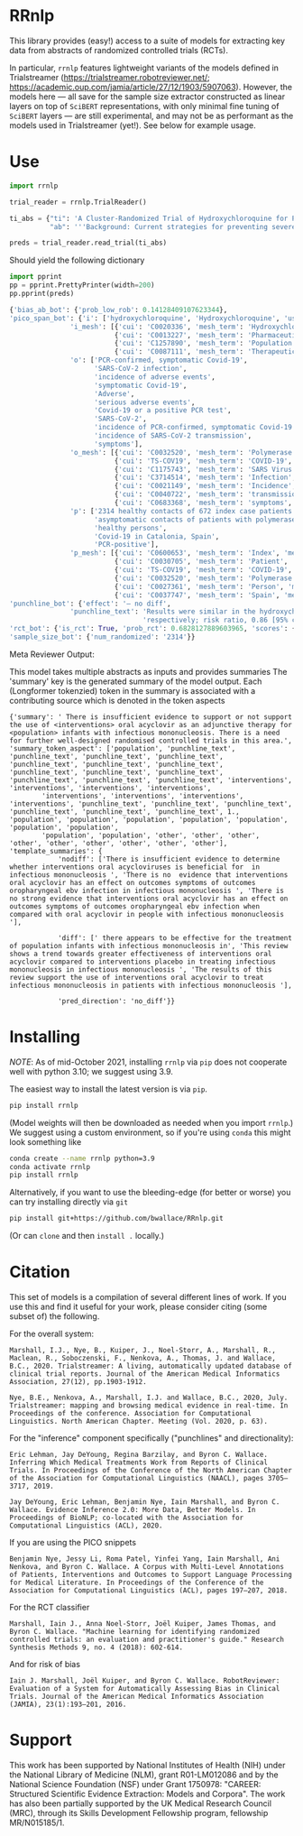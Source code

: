 # RRnlp

This library provides (easy!) access to a suite of models for extracting key data from abstracts of randomized controlled trials (RCTs). 

In particular, `rrnlp` features lightweight variants of the models defined in Trialstreamer (https://trialstreamer.robotreviewer.net/; https://academic.oup.com/jamia/article/27/12/1903/5907063). However, the models here — all save for the sample size extractor constructed as linear layers on top of `SciBERT` representations, with only minimal fine tuning of `SciBERT` layers — are still experimental, and may not be as performant as the models used in Trialstreamer (yet!). See below for example usage. 

# Use

```python
import rrnlp

trial_reader = rrnlp.TrialReader()

ti_abs = {"ti": 'A Cluster-Randomized Trial of Hydroxychloroquine for Prevention of Covid-19',
          "ab": '''Background: Current strategies for preventing severe acute respiratory syndrome coronavirus 2 (SARS-CoV-2) infection are limited to nonpharmacologic interventions. Hydroxychloroquine has been proposed as a postexposure therapy to prevent coronavirus disease 2019 (Covid-19), but definitive evidence is lacking.\n\nMethods: We conducted an open-label, cluster-randomized trial involving asymptomatic contacts of patients with polymerase-chain-reaction (PCR)-confirmed Covid-19 in Catalonia, Spain. We randomly assigned clusters of contacts to the hydroxychloroquine group (which received the drug at a dose of 800 mg once, followed by 400 mg daily for 6 days) or to the usual-care group (which received no specific therapy). The primary outcome was PCR-confirmed, symptomatic Covid-19 within 14 days. The secondary outcome was SARS-CoV-2 infection, defined by symptoms compatible with Covid-19 or a positive PCR test regardless of symptoms. Adverse events were assessed for up to 28 days.\n\nResults: The analysis included 2314 healthy contacts of 672 index case patients with Covid-19 who were identified between March 17 and April 28, 2020. A total of 1116 contacts were randomly assigned to receive hydroxychloroquine and 1198 to receive usual care. Results were similar in the hydroxychloroquine and usual-care groups with respect to the incidence of PCR-confirmed, symptomatic Covid-19 (5.7% and 6.2%, respectively; risk ratio, 0.86 [95% confidence interval, 0.52 to 1.42]). In addition, hydroxychloroquine was not associated with a lower incidence of SARS-CoV-2 transmission than usual care (18.7% and 17.8%, respectively). The incidence of adverse events was higher in the hydroxychloroquine group than in the usual-care group (56.1% vs. 5.9%), but no treatment-related serious adverse events were reported.\n\nConclusions: Postexposure therapy with hydroxychloroquine did not prevent SARS-CoV-2 infection or symptomatic Covid-19 in healthy persons exposed to a PCR-positive case patient. (Funded by the crowdfunding campaign YoMeCorono and others; BCN-PEP-CoV2 ClinicalTrials.gov number, NCT04304053.).'''}

preds = trial_reader.read_trial(ti_abs)
```

Should yield the following dictionary

```python
import pprint
pp = pprint.PrettyPrinter(width=200)
pp.pprint(preds)

{'bias_ab_bot': {'prob_low_rob': 0.14128409107623344},
'pico_span_bot': {'i': ['hydroxychloroquine', 'Hydroxychloroquine', 'usual care', 'drug', 'usual-care group (which received no specific therapy', 'hydroxychloroquine group'],
               'i_mesh': [{'cui': 'C0020336', 'mesh_term': 'Hydroxychloroquine', 'mesh_ui': 'D006886'},
                          {'cui': 'C0013227', 'mesh_term': 'Pharmaceutical Preparations', 'mesh_ui': 'D004364'},
                          {'cui': 'C1257890', 'mesh_term': 'Population Groups', 'mesh_ui': 'D044382'},
                          {'cui': 'C0087111', 'mesh_term': 'Therapeutics', 'mesh_ui': 'D013812'}],
               'o': ['PCR-confirmed, symptomatic Covid-19',
                     'SARS-CoV-2 infection',
                     'incidence of adverse events',
                     'symptomatic Covid-19',
                     'Adverse',
                     'serious adverse events',
                     'Covid-19 or a positive PCR test',
                     'SARS-CoV-2',
                     'incidence of PCR-confirmed, symptomatic Covid-19',
                     'incidence of SARS-CoV-2 transmission',
                     'symptoms'],
               'o_mesh': [{'cui': 'C0032520', 'mesh_term': 'Polymerase Chain Reaction', 'mesh_ui': 'D016133'},
                          {'cui': 'TS-COV19', 'mesh_term': 'COVID-19', 'mesh_ui': 'C000657245'},
                          {'cui': 'C1175743', 'mesh_term': 'SARS Virus', 'mesh_ui': 'D045473'},
                          {'cui': 'C3714514', 'mesh_term': 'Infection', 'mesh_ui': 'D007239'},
                          {'cui': 'C0021149', 'mesh_term': 'Incidence', 'mesh_ui': 'D015994'},
                          {'cui': 'C0040722', 'mesh_term': 'transmission', 'mesh_ui': 'Q000635'},
                          {'cui': 'C0683368', 'mesh_term': 'symptoms', 'mesh_ui': 'Q000175'}],
               'p': ['2314 healthy contacts of 672 index case patients with Covid-19 who were identified between March 17 and April 28, 2020',
                     'asymptomatic contacts of patients with polymerase-chain-reaction',
                     'healthy persons',
                     'Covid-19 in Catalonia, Spain',
                     'PCR-positive'],
               'p_mesh': [{'cui': 'C0600653', 'mesh_term': 'Index', 'mesh_ui': 'D020481'},
                          {'cui': 'C0030705', 'mesh_term': 'Patient', 'mesh_ui': 'D010361'},
                          {'cui': 'TS-COV19', 'mesh_term': 'COVID-19', 'mesh_ui': 'C000657245'},
                          {'cui': 'C0032520', 'mesh_term': 'Polymerase Chain Reaction', 'mesh_ui': 'D016133'},
                          {'cui': 'C0027361', 'mesh_term': 'Person', 'mesh_ui': 'D009272'},
                          {'cui': 'C0037747', 'mesh_term': 'Spain', 'mesh_ui': 'D013030'}]},
'punchline_bot': {'effect': '— no diff',
               'punchline_text': 'Results were similar in the hydroxychloroquine and usual-care groups with respect to the incidence of PCR-confirmed, symptomatic Covid-19 (5.7% and 6.2%, '
                                 'respectively; risk ratio, 0.86 [95% confidence interval, 0.52 to 1.42]).'},
'rct_bot': {'is_rct': True, 'prob_rct': 0.6828127889603965, 'scores': {'is_rct_balanced': True, 'is_rct_precise': True, 'is_rct_sensitive': True}},
'sample_size_bot': {'num_randomized': '2314'}}
```
Meta Reviewer Output: 

This model takes multiple abstracts as inputs and provides summaries 
The 'summary' key is the generated summary of the model output. Each (Longformer tokenzied) token in the summary is associated with a
 contributing source which is denoted in the token aspects
```
{'summary': ' There is insufficient evidence to support or not support the use of <interventions> oral acyclovir as an adjunctive therapy for <population> infants with infectious mononucleosis. There is a need for further well-designed randomised controlled trials in this area.', 
'summary_token_aspect': ['population', 'punchline_text', 'punchline_text', 'punchline_text', 'punchline_text', 'punchline_text', 'punchline_text', 'punchline_text', 'punchline_text', 'punchline_text', 'punchline_text', 'punchline_text', 'punchline_text', 'punchline_text', 'interventions', 'interventions', 'interventions', 'interventions',
        'interventions', 'interventions', 'interventions', 'interventions', 'punchline_text', 'punchline_text', 'punchline_text', 'punchline_text', 'punchline_text', 'punchline_text', 1., 'population', 'population', 'population', 'population', 'population', 'population', 'population',
        'population', 'population', 'other', 'other', 'other', 'other', 'other', 'other', 'other', 'other', 'other'],
'template_summaries': {
            'nodiff': ['There is insufficient evidence to determine whether interventions oral acycloviruses is beneficial for  in infectious mononucleosis ', 'There is no  evidence that interventions oral acyclovir has an effect on outcomes symptoms of outcomes oropharyngeal ebv infection in infectious mononucleosis ', 'There is no strong evidence that interventions oral acyclovir has an effect on outcomes symptoms of outcomes oropharyngeal ebv infection when compared with oral acyclovir in people with infectious mononucleosis '], 

            'diff': [' there appears to be effective for the treatment of population infants with infectious mononucleosis in', 'This review shows a trend towards greater effectiveness of interventions oral acyclovir compared to interventions placebo in treating infectious mononucleosis in infectious mononucleosis ', 'The results of this review support the use of interventions oral acyclovir to treat infectious mononucleosis in patients with infectious mononucleosis '], 
            
            'pred_direction': 'no_diff'}}
```
# Installing

*NOTE*: As of mid-October 2021, installing `rrnlp` via `pip` does not cooperate well with python 3.10; we suggest using 3.9.

The easiest way to install the latest version is via `pip`. 

```bash
pip install rrnlp
```

(Model weights will then be downloaded as needed when you import `rrnlp`.) We suggest using a custom environment, so if you're using `conda` this might look something like

```bash
conda create --name rrnlp python=3.9
conda activate rrnlp
pip install rrnlp
```

Alternatively, if you want to use the bleeding-edge (for better or worse) you can try installing directly via `git`

```bash
pip install git+https://github.com/bwallace/RRnlp.git
```

(Or can `clone` and then `install .` locally.)


# Citation 

This set of models is a compilation of several different lines of work. If you use this and find it useful for your work, please consider citing (some subset of) the following.

For the overall system: 

```
Marshall, I.J., Nye, B., Kuiper, J., Noel-Storr, A., Marshall, R., Maclean, R., Soboczenski, F., Nenkova, A., Thomas, J. and Wallace, B.C., 2020. Trialstreamer: A living, automatically updated database of clinical trial reports. Journal of the American Medical Informatics Association, 27(12), pp.1903-1912.

Nye, B.E., Nenkova, A., Marshall, I.J. and Wallace, B.C., 2020, July. Trialstreamer: mapping and browsing medical evidence in real-time. In Proceedings of the conference. Association for Computational Linguistics. North American Chapter. Meeting (Vol. 2020, p. 63). 
```

For the "inference" component specifically ("punchlines" and directionality):

```
Eric Lehman, Jay DeYoung, Regina Barzilay, and Byron C. Wallace. Inferring Which Medical Treatments Work from Reports of Clinical Trials. In Proceedings of the Conference of the North American Chapter of the Association for Computational Linguistics (NAACL), pages 3705–3717, 2019.

Jay DeYoung, Eric Lehman, Benjamin Nye, Iain Marshall, and Byron C. Wallace. Evidence Inference 2.0: More Data, Better Models. In Proceedings of BioNLP; co-located with the Association for Computational Linguistics (ACL), 2020.
```

If you are using the PICO snippets

```
Benjamin Nye, Jessy Li, Roma Patel, Yinfei Yang, Iain Marshall, Ani Nenkova, and Byron C. Wallace. A Corpus with Multi-Level Annotations of Patients, Interventions and Outcomes to Support Language Processing for Medical Literature. In Proceedings of the Conference of the Association for Computational Linguistics (ACL), pages 197–207, 2018.
```

For the RCT classifier

```
Marshall, Iain J., Anna Noel‐Storr, Joël Kuiper, James Thomas, and Byron C. Wallace. "Machine learning for identifying randomized controlled trials: an evaluation and practitioner's guide." Research Synthesis Methods 9, no. 4 (2018): 602-614.
```

And for risk of bias

```
Iain J. Marshall, Joël Kuiper, and Byron C. Wallace. RobotReviewer: Evaluation of a System for Automatically Assessing Bias in Clinical Trials. Journal of the American Medical Informatics Association (JAMIA), 23(1):193–201, 2016.
```

# Support

This work has been supported by National Institutes of Health (NIH) under the National Library of Medicine (NLM), grant R01-LM012086 and by the National Science Foundation (NSF) under Grant 1750978: "CAREER: Structured Scientific Evidence Extraction: Models and Corpora". The work has also been partially supported by the UK Medical Research Council (MRC), through its Skills Development Fellowship program, fellowship MR/N015185/1.


